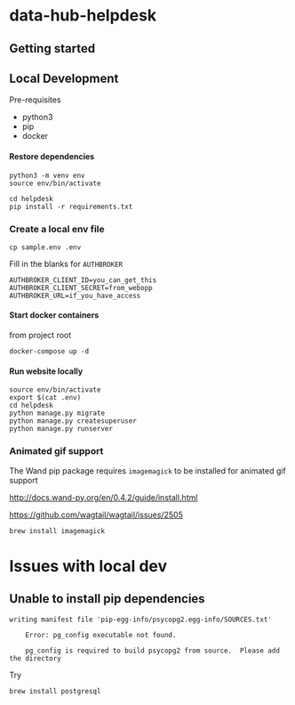 # data-hub-helpdesk

## Getting started

## Local Development

Pre-requisites
- python3
- pip
- docker

#### Restore dependencies

```
python3 -m venv env
source env/bin/activate

cd helpdesk
pip install -r requirements.txt
```

### Create a local env file

```
cp sample.env .env
```

Fill in the blanks for `AUTHBROKER`

```
AUTHBROKER_CLIENT_ID=you_can_get_this
AUTHBROKER_CLIENT_SECRET=from_webopp
AUTHBROKER_URL=if_you_have_access
```

#### Start docker containers

from project root
```
docker-compose up -d
```

#### Run website locally

```
source env/bin/activate
export $(cat .env)
cd helpdesk
python manage.py migrate
python manage.py createsuperuser
python manage.py runserver
```

### Animated gif support

The Wand pip package requires `imagemagick` to be installed for animated gif support

http://docs.wand-py.org/en/0.4.2/guide/install.html

https://github.com/wagtail/wagtail/issues/2505

```
brew install imagemagick
```

# Issues with local dev

## Unable to install pip dependencies

```
writing manifest file 'pip-egg-info/psycopg2.egg-info/SOURCES.txt'

    Error: pg_config executable not found.

    pg_config is required to build psycopg2 from source.  Please add the directory
```

Try 

    brew install postgresql


